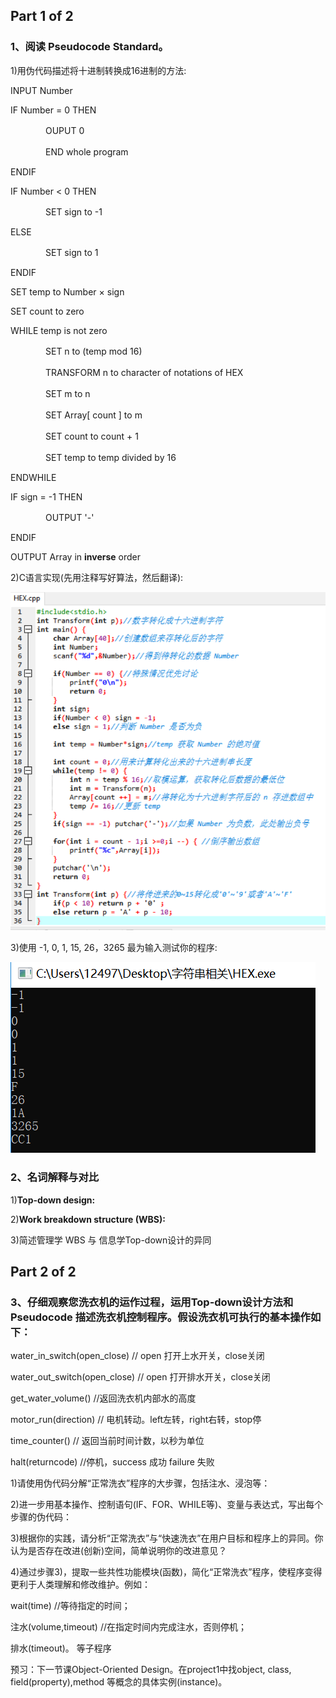 ## Part 1 of 2

### 1、阅读 Pseudocode Standard。

1)用伪代码描述将十进制转换成16进制的方法:

INPUT Number

IF Number = 0 THEN

　　　　OUPUT 0 

　　　　END whole program

ENDIF

IF Number < 0 THEN

　　　　SET sign to -1

ELSE

　　　　SET sign to 1

ENDIF

SET temp to Number × sign

SET count to zero

WHILE temp is not zero

　　　　SET n to (temp mod 16)

　　　　TRANSFORM n to character of notations of HEX

　　　　SET m to n

　　　　SET Array[ count ] to m

　　　　SET count to count + 1

　　　　SET temp to temp divided by 16

ENDWHILE

IF sign = -1 THEN

　　　　OUTPUT '-'

ENDIF

OUTPUT Array in **inverse** order

2)C语言实现(先用注释写好算法，然后翻译):

![](images\QQ截图20181108145926.png)

3)使用 -1, 0, 1, 15, 26，3265 最为输入测试你的程序:

![](images\QQ截图20181108150346.png)

### 2、名词解释与对比

1)**Top-down design:**

2)**Work breakdown structure (WBS):**

3)简述管理学 WBS 与 信息学Top-down设计的异同


## Part 2 of 2

### 3、仔细观察您洗衣机的运作过程，运用Top-down设计方法和Pseudocode 描述洗衣机控制程序。假设洗衣机可执行的基本操作如下：

water_in_switch(open_close) // open 打开上水开关，close关闭

water_out_switch(open_close) // open 打开排水开关，close关闭

get_water_volume() //返回洗衣机内部水的高度

motor_run(direction) // 电机转动。left左转，right右转，stop停

time_counter() // 返回当前时间计数，以秒为单位

halt(returncode) //停机，success 成功 failure 失败

1)请使用伪代码分解“正常洗衣”程序的大步骤，包括注水、浸泡等：

2)进一步用基本操作、控制语句(IF、FOR、WHILE等)、变量与表达式，写出每个步骤的伪代码：

3)根据你的实践，请分析“正常洗衣”与“快速洗衣”在用户目标和程序上的异同。你认为是否存在改进(创新)空间，简单说明你的改进意见？

4)通过步骤3)，提取一些共性功能模块(函数)，简化“正常洗衣”程序，使程序变得更利于人类理解和修改维护。例如：

wait(time) //等待指定的时间；

注水(volume,timeout) //在指定时间内完成注水，否则停机；

排水(timeout)。 等子程序

预习：下一节课Object-Oriented Design。在project1中找object, class, field(property),method 等概念的具体实例(instance)。